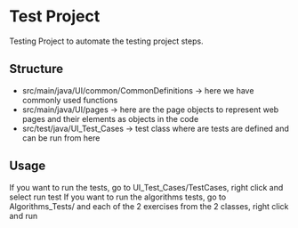 # Test Project

Testing Project to automate the testing project steps.

## Structure
- src/main/java/UI/common/CommonDefinitions -> here we have commonly used functions 
- src/main/java/UI/pages -> here are the page objects to represent web pages and their elements as objects in the code
- src/test/java/UI_Test_Cases -> test class where are tests are defined and can be run from here

## Usage
If you want to run the tests, go to UI_Test_Cases/TestCases, right click and select run test
If you want to run the algorithms tests, go to Algorithms_Tests/ and each of the 2 exercises from the 2 classes, right click and run


